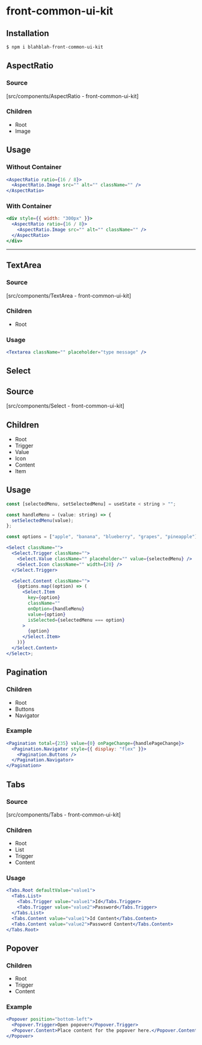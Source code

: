 # front-common-ui-kit

## Installation

```sh
$ npm i blahblah-front-common-ui-kit
```

## AspectRatio

### Source

[src/components/AspectRatio - front-common-ui-kit]

### Children

- Root
- Image

## Usage

### Without Container

```jsx
<AspectRatio ratio={16 / 8}>
  <AspectRatio.Image src="" alt="" className="" />
</AspectRatio>
```

### With Container

```jsx
<div style={{ width: "300px" }}>
  <AspectRatio ratio={16 / 8}>
    <AspectRatio.Image src="" alt="" className="" />
  </AspectRatio>
</div>
```

---

## TextArea

### Source

[src/components/TextArea - front-common-ui-kit]

### Children

- Root

### Usage

```jsx
<Textarea className="" placeholder="type message" />
```

## Select

## Source

[src/components/Select - front-common-ui-kit]

## Children

- Root
- Trigger
- Value
- Icon
- Content
- Item

## Usage

```jsx
const [selectedMenu, setSelectedMenu] = useState < string > "";

const handleMenu = (value: string) => {
  setSelectedMenu(value);
};

const options = ["apple", "banana", "blueberry", "grapes", "pineapple"];

<Select className="">
  <Select.Trigger className="">
    <Select.Value className="" placeholder="" value={selectedMenu} />
    <Select.Icon className="" width={20} />
  </Select.Trigger>

  <Select.Content className="">
    {options.map((option) => (
      <Select.Item
        key={option}
        className=""
        onOption={handleMenu}
        value={option}
        isSelected={selectedMenu === option}
      >
        {option}
      </Select.Item>
    ))}
  </Select.Content>
</Select>;
```

## **Pagination**

### Children

- Root
- Buttons
- Navigator

### Example

```jsx
<Pagination total={235} value={0} onPageChange={handlePageChange}>
  <Pagination.Navigator style={{ display: "flex" }}>
    <Pagination.Buttons />
  </Pagination.Navigator>
</Pagination>
```

## Tabs

### Source

[src/components/Tabs - front-common-ui-kit]

### Children

- Root
- List
- Trigger
- Content

### Usage

```jsx
<Tabs.Root defaultValue="value1">
  <Tabs.List>
    <Tabs.Trigger value="value1">Id</Tabs.Trigger>
    <Tabs.Trigger value="value2">Password</Tabs.Trigger>
  </Tabs.List>
  <Tabs.Content value="value1">Id Content</Tabs.Content>
  <Tabs.Content value="value2">Password Content</Tabs.Content>
</Tabs.Root>
```

## **Popover**

### Children

- Root
- Trigger
- Content

### Example

```jsx
<Popover position="bottom-left">
  <Popover.Trigger>Open popover</Popover.Trigger>
  <Popover.Content>Place content for the popover here.</Popover.Content>
</Popover>
```

